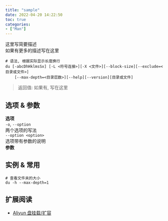 ```yaml
---
title: "sample"
date: 2022-04-20 14:22:50
toc: true
categories:
- ["Man"]
---
```


这里写简要描述<br />如果有更多的描述写在这里

```
# 语法, 根据实际显示长度换行
du [-abcDhHklmsSx] [-L <符号连接>][-X <文件>][--block-size][--exclude=<目录或文件>]
    [--max-depth=<目录层数>][--help][--version][目录或文件]
```
> 返回值: 如果有, 写在这里


## 选项 & 参数
**选项**<br />`-o`, `--option`<br />两个选项的写法<br />`--option <option>`<br />选项带有参数的说明<br />**参数**

## 实例 & 常用
```
# 查看文件夹的大小
du -h --max-depth=1
```

## 扩展阅读

- [Aliyun 盘挂载/扩容]()

